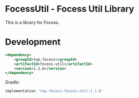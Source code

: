 # FocessUtil - Focess Util Library

This is a library for Focess.

# Development

```xml
<dependency>
    <groupId>top.focess</groupId>
    <artifactId>focess-util</artifactId>
    <version>1.1.6</version>
</dependency>
```

Gradle:

```gradle
implementation 'top.focess:focess-util:1.1.6'
```